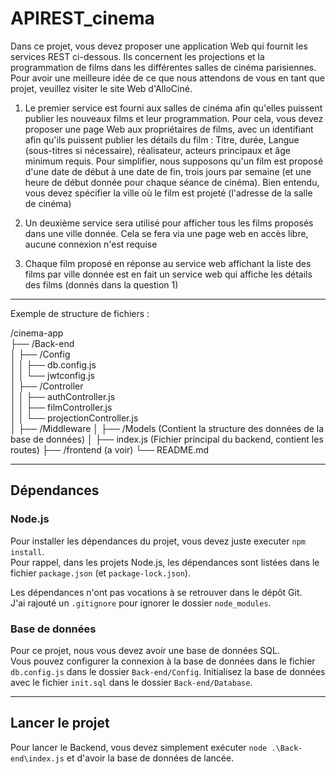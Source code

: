 # APIREST_cinema

Dans ce projet, vous devez proposer une application Web qui fournit les services REST ci-dessous. Ils
concernent les projections et la programmation de films dans les différentes salles de cinéma
parisiennes. Pour avoir une meilleure idée de ce que nous attendons de vous en tant que projet,
veuillez visiter le site Web d'AlloCiné.

1. Le premier service est fourni aux salles de cinéma afin qu'elles puissent publier les nouveaux
films et leur programmation. Pour cela, vous devez proposer une page Web aux propriétaires
de films, avec un identifiant afin qu'ils puissent publier les détails du film : Titre, durée,
Langue (sous-titres si nécessaire), réalisateur, acteurs principaux et âge minimum requis. Pour
simplifier, nous supposons qu'un film est proposé d'une date de début à une date de fin, trois
jours par semaine (et une heure de début donnée pour chaque séance de cinéma). Bien
entendu, vous devez spécifier la ville où le film est projeté (l'adresse de la salle de cinéma)

2. Un deuxième service sera utilisé pour afficher tous les films proposés dans une ville donnée.
Cela se fera via une page web en accès libre, aucune connexion n'est requise

3. Chaque film proposé en réponse au service web affichant la liste des films par ville donnée
est en fait un service web qui affiche les détails des films (donnés dans la question 1)

--------------------------------------
Exemple de structure de fichiers :

/cinema-app  
├── /Back-end  
│   ├── /Config  
│   │   ├── db.config.js  
│   │   └── jwtconfig.js  
│   ├── /Controller  
│   │   ├── authController.js  
│   │   ├── filmController.js  
│   │   └── projectionController.js  
│   ├── /Middleware
│   ├── /Models  (Contient la structure des données de la base de données)
│   ├── index.js  (Fichier principal du backend, contient les routes)
├── /frontend  (a voir)
└── README.md

--------------------------------------

## Dépendances

### Node.js

Pour installer les dépendances du projet, vous devez juste executer `npm install`.  
Pour rappel, dans les projets Node.js, les dépendances sont listées dans le fichier `package.json` (et `package-lock.json`).

Les dépendances n'ont pas vocations à se retrouver dans le dépôt Git.  
J'ai rajouté un `.gitignore` pour ignorer le dossier `node_modules`.

### Base de données

Pour ce projet, nous vous devez avoir une base de données SQL.  
Vous pouvez configurer la connexion à la base de données dans le fichier `db.config.js` dans le dossier `Back-end/Config`. 
Initialisez la base de données avec le fichier `init.sql` dans le dossier `Back-end/Database`.

--------------------------------------

## Lancer le projet

Pour lancer le Backend, vous devez simplement exécuter `node .\Back-end\index.js` et d'avoir la base de données de lancée.